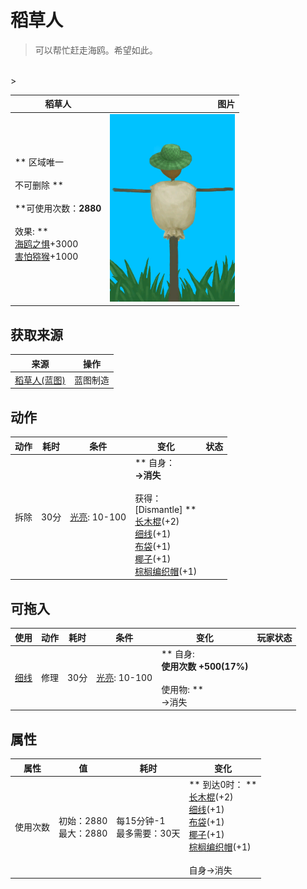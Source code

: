 # 稻草人  
> 可以帮忙赶走海鸥。希望如此。  
<br>  
>   
  
  稻草人  |   图片   
 ----  |  ----:   
 ** 区域唯一 **<br><br>** 不可删除 **<br><br>**可使用次数：**2880<br><br>** 效果: **<br>[海鸥之惧](SeagullFear.md)+3000<br>[害怕猕猴](MacaqueFear.md)+1000  |  <img decoding="async" src="Sprite/Scarecrow.png" href="a.md" style="max-width:300px;max-height:300px;">   
  
## 获取来源  
来源  |  操作  
----  |  ----  
[稻草人(蓝图)](Bp_Scarecrow.md)  |  蓝图制造  
## 动作  
动作  |  耗时  |  条件  |  变化  |  状态  
----  |  ----  |  ----  |  ----  |  ----  
拆除<br>  |  30分  |  [光亮](Light.md): 10-100  |  ** 自身：**<br>→消失<br><br>** 获得： **<br>** [Dismantle] **<br>  [长木棍](StickLong.md)(+2)<br>  [细线](CordFiber.md)(+1)<br>  [布袋](Sack.md)(+1)<br>  [椰子](Coconut.md)(+1)<br>  [棕榈编织帽](HatWoven.md)(+1)<br>  |    
## 可拖入  
使用  |  动作  |  耗时  |  条件  |  变化  |  玩家状态  
----  |  ----  |  ----  |  ----  |  ----  |  ----  
[细线](CordFiber.md)  |  修理<br>  |  30分  |  [光亮](Light.md): 10-100  |  ** 自身: **<br>使用次数  +500(17%)<br><br>** 使用物: **<br>→消失  |    
## 属性   
属性  |  值  |  耗时  |  变化  
----  |  ----  |  ----  |  ----  
使用次数  |  初始：2880<br>最大：2880  |  每15分钟-1<br>最多需要：30天  |  ** 到达0时： **<br>  [长木棍](StickLong.md)(+2)<br>  [细线](CordFiber.md)(+1)<br>  [布袋](Sack.md)(+1)<br>  [椰子](Coconut.md)(+1)<br>  [棕榈编织帽](HatWoven.md)(+1)<br><br>自身→消失  


<script>document.title="稻草人 - 卡牌生存百科 Card Survival Wiki";</script>
